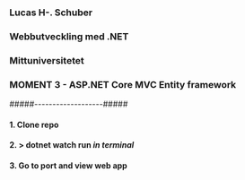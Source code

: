 ### Lucas H-. Schuber
### Webbutveckling med .NET
### Mittuniversitetet

### MOMENT 3 - ASP.NET Core MVC Entity framework

#####-------------------#####

#### 1. Clone repo
#### 2. > dotnet watch run *in terminal*
#### 3. Go to port and view web app



